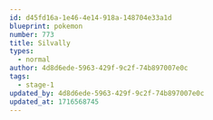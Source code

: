 ```yaml
---
id: d45fd16a-1e46-4e14-918a-148704e33a1d
blueprint: pokemon
number: 773
title: Silvally
types:
  - normal
author: 4d8d6ede-5963-429f-9c2f-74b897007e0c
tags:
  - stage-1
updated_by: 4d8d6ede-5963-429f-9c2f-74b897007e0c
updated_at: 1716568745
---
```

